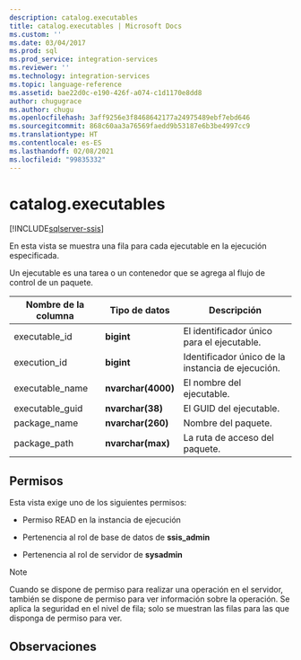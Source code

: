 ```yaml
---
description: catalog.executables
title: catalog.executables | Microsoft Docs
ms.custom: ''
ms.date: 03/04/2017
ms.prod: sql
ms.prod_service: integration-services
ms.reviewer: ''
ms.technology: integration-services
ms.topic: language-reference
ms.assetid: bae22d0c-e190-426f-a074-c1d1170e8dd8
author: chugugrace
ms.author: chugu
ms.openlocfilehash: 3aff9256e3f8468642177a24975489ebf7ebd646
ms.sourcegitcommit: 868c60aa3a76569faedd9b53187e6b3be4997cc9
ms.translationtype: HT
ms.contentlocale: es-ES
ms.lasthandoff: 02/08/2021
ms.locfileid: "99835332"
---
```

# <a name="catalogexecutables"></a>catalog.executables 

[!INCLUDE[sqlserver-ssis](../../includes/applies-to-version/sqlserver-ssis.md)]

  En esta vista se muestra una fila para cada ejecutable en la ejecución especificada.  
  
 Un ejecutable es una tarea o un contenedor que se agrega al flujo de control de un paquete.  
  
|Nombre de la columna|**Tipo de datos**|Descripción|  
|-----------------|-------------------|-----------------|  
|executable_id|**bigint**|El identificador único para el ejecutable.|  
|execution_id|**bigint**|Identificador único de la instancia de ejecución.|  
|executable_name|**nvarchar(4000)**|El nombre del ejecutable.|  
|executable_guid|**nvarchar(38)**|El GUID del ejecutable.|  
|package_name|**nvarchar(260)**|Nombre del paquete.|  
|package_path|**nvarchar(max)**|La ruta de acceso del paquete.|  
  
## <a name="permissions"></a>Permisos  
 Esta vista exige uno de los siguientes permisos:  
  
-   Permiso READ en la instancia de ejecución  
  
-   Pertenencia al rol de base de datos de **ssis_admin**  
  
-   Pertenencia al rol de servidor de **sysadmin**  
  
> [!NOTE]  
>  Cuando se dispone de permiso para realizar una operación en el servidor, también se dispone de permiso para ver información sobre la operación. Se aplica la seguridad en el nivel de fila; solo se muestran las filas para las que disponga de permiso para ver.  
  
## <a name="remarks"></a>Observaciones  
  
